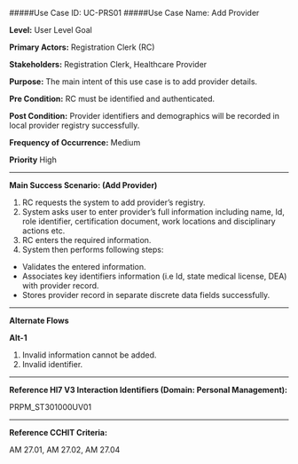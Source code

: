 #####Use Case ID: UC-PRS01
#####Use Case Name: Add Provider

**Level:**                     User Level Goal

**Primary Actors:**            Registration Clerk (RC)

**Stakeholders:**              Registration Clerk, Healthcare Provider

**Purpose:**                   The main intent of this use case is to add provider details.

**Pre Condition:**             RC must be identified and authenticated.

**Post Condition:**            Provider identifiers and demographics will be recorded in local provider
registry successfully.

**Frequency of Occurrence:**   Medium

**Priority**                   High
__________________________________________________________
**Main Success Scenario: (Add Provider)**

1. RC requests the system to add provider’s registry.
2. System asks user to enter provider’s full information including name, Id, role identifier,
certification document, work locations and disciplinary actions etc.
3. RC enters the required information.
4. System then performs following steps:
  * Validates the entered information.
  * Associates key identifiers information (i.e Id, state medical license, DEA) with provider record.
  * Stores provider record in separate discrete data fields successfully.
  
_______________________________________________________________________________
**Alternate Flows** 

**Alt-1**

1. Invalid information cannot be added.
2. Invalid identifier.

________________________________________________________________________
**Reference Hl7 V3 Interaction Identifiers (Domain: Personal Management):**

PRPM_ST301000UV01
_______________________________________________________________
**Reference CCHIT Criteria:**

AM 27.01, AM 27.02, AM 27.04

